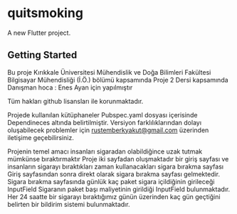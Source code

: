 # quitsmoking

A new Flutter project.

## Getting Started

Bu proje Kırıkkale Üniversitesi Mühendislik ve Doğa Bilimleri Fakültesi 
Bilgisayar Mühendisliği (İ.Ö.) bölümü kapsamında 
Proje 2 Dersi kapsamında 
Danışman hoca : Enes Ayan için yapılmıştır

Tüm hakları github lisansları ile korunmaktadır.

Projede kullanılan kütüphaneler Pubspec.yaml dosyası içerisinde 
Dependineces altında belirtilmiştir.
Versiyon farklılıklarından dolayı oluşabilecek problemler için 
rustemberkyakut@gmail.com üzerinden iletişime geçebilirsiniz.


Projenin temel amacı insanları sigaradan olabildiğince uzak tutmak mümkünse bıraktırmaktır
Proje iki sayfadan oluşmaktadır 
bir giriş sayfası ve insanların sigarayı bıraktıkları zaman kullanacakları sigara bırakma sayfası
Giriş sayfasından sonra direkt olarak sigara bırakma sayfası gelmektedir.
Sigara bırakma sayfasında günlük kaç paket sigara içildiğinin girileceği InputField 
Sigaranın paket başı maliyetinin girildiği InputField bulunmaktadır.
Her 24 saatte bir sigarayı bıraktığımız günün üzerinden kaç gün geçtiğini belirten bir bildirim
sistemi bulunmaktadır.